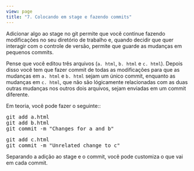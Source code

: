 ```yaml
---
view: page
title: "7. Colocando em stage e fazendo commits"
---
```


<p>Adicionar algo ao stage no git permite que voc&ecirc; continue fazendo modifica&ccedil;&otilde;es no seu diret&oacute;rio de trabalho e, quando decidir que quer interagir com o controle de vers&atilde;o, permite que guarde as mudan&ccedil;as em pequenos commits.</p>

<p>Pense que voc&ecirc; editou tr&ecirc;s arquivos (<code>a. html</code>, <code>b. html</code> e <code>c. html</code>). Depois disso voc&ecirc; tem que fazer commit de todas as modifica&ccedil;&otilde;es para que as mudan&ccedil;as em <code>a. html</code> e <code>b. html</code> sejam um &uacute;nico commit, enquanto as mudan&ccedil;as em <code>c. html</code>, que n&atilde;o s&atilde;o l&oacute;gicamente relacionadas com as duas outras mudan&ccedil;as nos outros dois arquivos, sejam enviadas em um commit diferente.</p>

<p>Em teoria, voc&ecirc; pode fazer o seguinte::</p>

<pre class="instructions">git add a.html
git add b.html
git commit -m "Changes for a and b"</pre>

<pre class="instructions">git add c.html
git commit -m "Unrelated change to c"</pre>

<p>Separando a adi&ccedil;&atilde;o ao stage e o commit, voc&ecirc; pode customiza o que vai em cada commit.</p>
